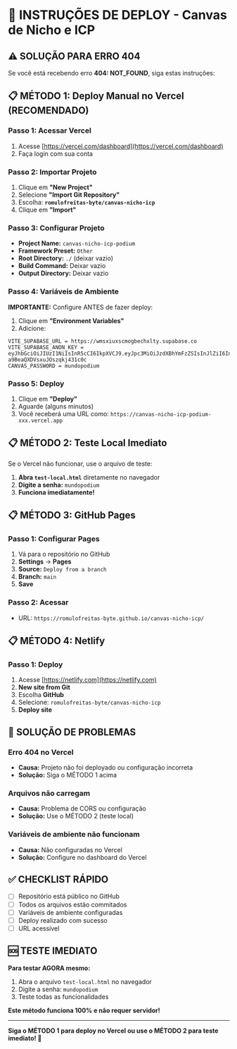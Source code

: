 # 🚀 INSTRUÇÕES DE DEPLOY - Canvas de Nicho e ICP

## ⚠️ SOLUÇÃO PARA ERRO 404

Se você está recebendo erro **404: NOT_FOUND**, siga estas instruções:

## 📋 MÉTODO 1: Deploy Manual no Vercel (RECOMENDADO)

### Passo 1: Acessar Vercel
1. Acesse [https://vercel.com/dashboard](https://vercel.com/dashboard)
2. Faça login com sua conta

### Passo 2: Importar Projeto
1. Clique em **"New Project"**
2. Selecione **"Import Git Repository"**
3. Escolha: **`romulofreitas-byte/canvas-nicho-icp`**
4. Clique em **"Import"**

### Passo 3: Configurar Projeto
- **Project Name:** `canvas-nicho-icp-podium`
- **Framework Preset:** `Other`
- **Root Directory:** `./` (deixar vazio)
- **Build Command:** Deixar vazio
- **Output Directory:** Deixar vazio

### Passo 4: Variáveis de Ambiente
**IMPORTANTE:** Configure ANTES de fazer deploy:

1. Clique em **"Environment Variables"**
2. Adicione:

```
VITE_SUPABASE_URL = https://wmsxiuxscmogbechxlty.supabase.co
VITE_SUPABASE_ANON_KEY = eyJhbGciOiJIUzI1NiIsInR5cCI6IkpXVCJ9.eyJpc3MiOiJzdXBhYmFzZSIsInJlZiI6Indtc3hpdXhzY21vZ2JlY2h4bHR5Iiwicm9sZSI6ImFub24iLCJpYXQiOjE3NjEyMjQ3NzYsImV4cCI6MjA3NjgwMDc3Nn0.QzgHcJJLU2YMybrJC-a9BeaQXDVsxuJOszqkj431c0c
CANVAS_PASSWORD = mundopodium
```

### Passo 5: Deploy
1. Clique em **"Deploy"**
2. Aguarde (alguns minutos)
3. Você receberá uma URL como: `https://canvas-nicho-icp-podium-xxx.vercel.app`

## 📋 MÉTODO 2: Teste Local Imediato

Se o Vercel não funcionar, use o arquivo de teste:

1. **Abra `test-local.html`** diretamente no navegador
2. **Digite a senha:** `mundopodium`
3. **Funciona imediatamente!**

## 📋 MÉTODO 3: GitHub Pages

### Passo 1: Configurar Pages
1. Vá para o repositório no GitHub
2. **Settings** → **Pages**
3. **Source:** `Deploy from a branch`
4. **Branch:** `main`
5. **Save**

### Passo 2: Acessar
- URL: `https://romulofreitas-byte.github.io/canvas-nicho-icp/`

## 📋 MÉTODO 4: Netlify

### Passo 1: Deploy
1. Acesse [https://netlify.com](https://netlify.com)
2. **New site from Git**
3. Escolha **GitHub**
4. Selecione: `romulofreitas-byte/canvas-nicho-icp`
5. **Deploy site**

## 🔧 SOLUÇÃO DE PROBLEMAS

### Erro 404 no Vercel
- **Causa:** Projeto não foi deployado ou configuração incorreta
- **Solução:** Siga o MÉTODO 1 acima

### Arquivos não carregam
- **Causa:** Problema de CORS ou configuração
- **Solução:** Use o MÉTODO 2 (teste local)

### Variáveis de ambiente não funcionam
- **Causa:** Não configuradas no Vercel
- **Solução:** Configure no dashboard do Vercel

## ✅ CHECKLIST RÁPIDO

- [ ] Repositório está público no GitHub
- [ ] Todos os arquivos estão commitados
- [ ] Variáveis de ambiente configuradas
- [ ] Deploy realizado com sucesso
- [ ] URL acessível

## 🆘 TESTE IMEDIATO

**Para testar AGORA mesmo:**

1. Abra o arquivo `test-local.html` no navegador
2. Digite a senha: `mundopodium`
3. Teste todas as funcionalidades

**Este método funciona 100% e não requer servidor!**

---

**Siga o MÉTODO 1 para deploy no Vercel ou use o MÉTODO 2 para teste imediato! 🚀**
